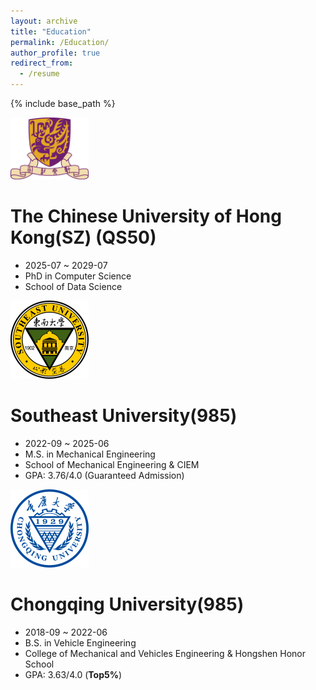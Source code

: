 ```yaml
---
layout: archive
title: "Education"
permalink: /Education/
author_profile: true
redirect_from:
  - /resume
---
```


{% include base_path %}


<img src='/images/cuhk.png' width='125px'>

The Chinese University of Hong Kong(SZ) (QS50)
======
* 2025-07 ~ 2029-07
* PhD in Computer Science
* School of Data Science


<img src='/images/seu.png' width='125px'>

Southeast University(985)
======
* 2022-09 ~ 2025-06
* M.S. in Mechanical Engineering
* School of Mechanical Engineering & CIEM
* GPA: 3.76/4.0 (Guaranteed Admission)


<img src='/images/cqu.png' width='125px'>

Chongqing University(985)
======
* 2018-09 ~ 2022-06
* B.S. in Vehicle Engineering
* College of Mechanical and Vehicles Engineering & Hongshen Honor School
* GPA: 3.63/4.0 (**Top5%**)
